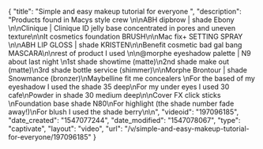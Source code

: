 {
    "title": "Simple and easy makeup tutorial for everyone ",
    "description": "Products found in Macys style crew \n\nABH dipbrow | shade Ebony \n\nClinique | Clinique ID jelly base concentrated in pores and uneven texture\n\nIt cosmetics foundation BRUSH\n\nMac fix+ SETTING SPRAY \n\nABH LIP GLOSS | shade KRISTEN\n\nBenefit cosmetic  bad gal  bang MASCARA\n\nrest of product I used \n\n@morphe eyeshadow palette | N9 about last night \n1st shade showtime (matte)\n2nd shade make out (matte)\n3rd shade bottle service (shimmer)\n\nMorphe Brontour | shade Snowmance (bronzer)\nMaybelline fit me concealers \nFor the based of my eyeshadow I used the shade 35 deep\nFor my under eyes I used 30 cafe\nPowder in shade 30 medium deep\n\nCover FX click sticks \nFoundation base shade N80\nFor highlight (the shade number fade away!)\nFor blush I used the shade berry\n\n",
    "videoid": "197096185",
    "date_created": "1547077244",
    "date_modified": "1547078067",
    "type": "captivate",
    "layout": "video",
    "url": "\/v\/simple-and-easy-makeup-tutorial-for-everyone\/197096185"
}